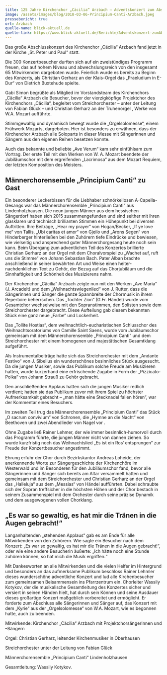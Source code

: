 ```yaml
---
title: 125 Jahre Kirchenchor „Cäcilia“ Arzbach – Adventskonzert zum Abschluss des Jubiläumsjahres
image: /assets/images/blog/2018-03-06-Principium-Canti-Arzbach.jpeg
pressebericht: true
ort: Arzbach
quelle-name: blick-aktuell.de
quelle-link: https://www.blick-aktuell.de/Berichte/Adventskonzert-zumAbschluss-des-Jubilaeumsjahres-303058.html
---
```

Das große Abschlusskonzert des Kirchenchor „Cäcilia“  Arzbach fand jetzt in der Kirche „St. Peter und Paul“ statt.

Die 300 Konzertbesucher durften sich auf ein zweistündiges Programm freuen, das auf hohem Niveau und abwechslungsreich von den insgesamt 65 Mitwirkenden dargeboten wurde. Feierlich wurde es bereits zu Beginn des Konzerts, als Christian Gerharz an der Klais-Orgel das „Praeludium in E-Dur“ von Dietrich Buxtehude spielte.

Gabi Simon begrüßte als Mitglied im Vorstandsteam des Kirchenchors „Cäcilia“ Arzbach die Besucher, bevor der vierzigköpfige Projektchor des Kirchenchors „Cäcilia“, begleitet vom Streichorchester – unter der Leitung von Fabian Glück – und Christian Gerharz an der Truhenorgel , Werke von W.A. Mozart aufführte.

Stimmgewaltig und dynamisch bewegt wurde die „Orgelsolomesse“, einem Frühwerk Mozarts, dargeboten. Hier ist besonders zu erwähnen, dass der Kirchenchor Arzbach alle Soloparts in dieser Messe mit Sängerinnen und Sängern aus den eigenen Reihen besetzen konnte.

Auch das bekannte und beliebte „Ave Verum“ kam sehr einfühlsam zum Vortrag. Der erste Teil mit den Werken von W. A. Mozart beendete der Jubiläumschor mit dem ergreifenden „Lacrimosa“ aus dem Mozart Requiem, der letzten Komposition des Meisters.

## Männerchorensemble „Principium Canti“ zu Gast
Ein besonderer Leckerbissen für die Liebhaber schnörkellosen A-Capella-Gesangs war das Männerchorensemble „Principium Canti“ aus Lindenholzhausen. Die neun jungen Männer aus dem hessischen Sängerdorf haben sich 2015 zusammengefunden und sind seither mit ihren glasklaren und technisch brillianten Stimmen ein Höhepunkt bei diversen Auftritten. Ihre Beiträge, „Hear my prayer“ von Hogan/Becker, „If ye love me“ von Tallis, „Ubi caritas et amor“ von Gjeilo und „Arons Segen“ von Hinderberger hinterließen bei den Zuhörern tiefe Eindrücke und bewiesen, wie vielseitig und ansprechend guter Männerchorgesang heute noch sein kann. Beim Übergang zum adventlichen Teil des Konzertes brillierte Christian Gerharz an der Orgel mit dem Choralvorspiel zu „Wachet auf, ruft uns die Stimme“ von Johann Sebastian Bach. Pater Alban brachte anschließend in seiner bewährten Art und Weise einen heiter-nachdenklichen Text zu Gehör, der Bezug auf das Chorjubiläum und die Sinnhaftigkeit und Schönheit des Musizierens nahm.

Der Kirchenchor „Cäcilia“ Arzbach zeigte nun mit den Werken „Ave Maria“ (J. Arcadelt) und dem „Weihnachtswiegenlied“ von J. Rutter, dass die Sängerinnen und Sänger die ganze Spannbreite der Chormusik in ihrem Repertoire beherrschen. Das „Tochter Zion“ (G.Fr. Händel) wurde vom Gesamtchor wechselweise mit den Sopranstimmen, den Solisten sowie dem Streichorchester dargebracht. Diese Aufteilung gab diesem bekannten Stück eine ganz neue „Farbe“ und Lockerheit.

Das „Tollite Hostias“, dem weihnachtlich-eucharistischen Schlusschor des Weihnachtsoratoriums von Camille Saint Saens, wurde vom Jubiläumschor gemeinsam mit dem Männerchorensemble „Principium Canti“ und dem Streichorchester mit einem homogenen und majestätischen Gesamtklang aufgeführt.

Als Instrumentalbeiträge hatte sich das Streichorchester mit dem „Andante Festivo“ von J. Sibelius ein wunderschönes besinnliches Stück ausgesucht. Da die jungen Musiker, sowie das Publikum solche Freude am Musizieren hatten, wurde kurzerhand eine erfrischende Zugabe in Form der „Pizzicato-Polka“ von Johann Strauß zu Gehör gebracht.

Den anschließenden Applaus hatten sich die jungen Musiker redlich verdient; hatten sie das Publikum zuvor mit ihrem Spiel zu höchster Aufmerksamkeit gebracht – „man hätte eine Stecknadel fallen hören“, war der Kommentar eines Besuchers.

Im zweiten Teil trug das Männerchorensemble „Principium Canti“ das Stück „O sacrum convivium“ von Schronen, die „Hymne an die Nacht“ von Beethoven und zwei Abendlieder von Nagel vor .

Ohne Zugabe ließ Rainer Lehmer, der wie immer besinnlich-humorvoll durch das Programm führte, die jungen Männer nicht von dannen ziehen. So wurde kurzfristig noch das Weihnachtslied „Es ist ein Ros‘ entsprungen“ zur Freude der Konzertbesucher angestimmt.

Ehrung erfuhr der Chor durch Bezirkskantor Andreas Loheide, der anerkennende Worte zur Sängergeschichte der Kirchenchöre im Westerwald und im Besonderen für den Jubiläumschor fand, bevor alle Sängerinnen und Sänger sich bereits am Altar versammelt hatten und gemeinsam mit dem Streichorchester und Christian Gerharz an der Orgel das „Halleluja“ aus dem „Messias“ von Händel aufführten. Dabei schraubte sich der Sopran treffsicher in die höchsten Höhen und der Chor bestach in seinem Zusammenspiel mit dem Orchester durch seine präzise Dynamik und dem ausgewogenen vollen Chorklang.

## „Es war so gewaltig, es hat mir die Tränen in die Augen gebracht!“
Langanhaltenden „stehenden Applaus“ gab es am Ende für alle Mitwirkenden von den Zuhörern. Wie sagte ein Besucher nach dem Konzert: „Es war so gewaltig, es hat mir die Tränen in die Augen gebracht!“, oder wie eine andere Besucherin äußerte: „Ich hätte noch eine Stunde zuhören können, so hat mich die Musik ergriffen.“

Mit Dankesworten an alle Mitwirkenden und die vielen Helfer im Hintergrund und besonders an das aufmerksame Publikum beschloss Rainer Lehmler dieses wunderschöne adventliche Konzert und lud alle Kirchenbesucher zum gemeinsamen Beisammensein ins Pfarrzentrum ein. Chorleiter Wassily Kotykov, der die musikalische Gesamtleitung des Konzertes sicher und versiert in seinen Händen hielt, hat durch sein Können und seine Ausdauer dieses großartige Konzert maßgeblich vorbereitet und ermöglicht. Er forderte zum Abschluss alle Sängerinnen und Sänger auf, das Konzert mit dem „Kyrie“ aus der „Orgelsolomesse“ von W.A. Mozart, wie es begonnen hatte, auch zu beenden.



Mitwirkende: Kirchenchor „Cäcilia“ Arzbach mit Projektchorsängerinnen und –Sängern

Orgel: Christian Gerharz, leitender Kirchenmusiker in Oberhausen

Streichorchester unter der Leitung von Fabian Glück

Männerchorensemble „Principium Canti“ Lindenholzhausen

Gesamtleitung: Wassily Kotykov.